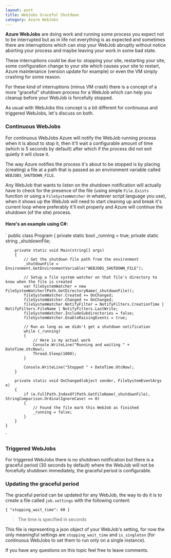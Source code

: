 ```yaml
---
layout: post
title: WebJobs Graceful Shutdown
category: Azure WebJobs
---
```


**Azure WebJobs** are doing work and running some process you expect not to be interrupted but as in life not everything is as expected and sometimes there are interruptions which can stop your WebJob abruptly without notice aborting your process and maybe leaving your work in some bad state.

These interruptions could be due to: stopping your site, restarting your site, some configuration change to your site which causes your site to restart, Azure maintenance (version update for example) or even the VM simply crashing for some reason.

For these kind of interruptions (minus VM crash) there is a concept of a more "graceful" shutdown process for a WebJob which can help you cleanup before your WebJob is forcefully stopped.

As usual with WebJobs this concept is a bit different for continuous and triggered WebJobs, let's discuss on both.

### Continuous WebJobs ###

For continuous WebJobs Azure will notify the WebJob running process when it is about to stop it, then it'll wait a configurable amount of time (which is 5 seconds by default) after which if the process did not exit quietly it will close it.

The way Azure notifies the process it's about to be stopped is by placing (creating) a file at a path that is passed as an environment variable called `WEBJOBS_SHUTDOWN_FILE`.

Any WebJob that wants to listen on the shutdown notification will actually have to check for the presence of the file (using simple `File.Exists` function or using a `FileSystemWatcher` in whatever script language you use), when it shows up the WebJob will need to start cleaning up and break it's current loop where preferably it'll exit properly and Azure will continue the shutdown (of the site) process.

#### Here's an example using C#: ####

`
    public class Program
    {
        private static bool _running = true;
        private static string _shutdownFile;

        private static void Main(string[] args)
        {
            // Get the shutdown file path from the environment
            _shutdownFile = Environment.GetEnvironmentVariable("WEBJOBS_SHUTDOWN_FILE");

            // Setup a file system watcher on that file's directory to know when the file is created
            var fileSystemWatcher = new FileSystemWatcher(Path.GetDirectoryName(_shutdownFile));
            fileSystemWatcher.Created += OnChanged;
            fileSystemWatcher.Changed += OnChanged;
            fileSystemWatcher.NotifyFilter = NotifyFilters.CreationTime | NotifyFilters.FileName | NotifyFilters.LastWrite;
            fileSystemWatcher.IncludeSubdirectories = false;
            fileSystemWatcher.EnableRaisingEvents = true;

            // Run as long as we didn't get a shutdown notification
            while (_running)
            {
                // Here is my actual work
                Console.WriteLine("Running and waiting " + DateTime.UtcNow);
                Thread.Sleep(1000);
            }

            Console.WriteLine("Stopped " + DateTime.UtcNow);
        }

        private static void OnChanged(object sender, FileSystemEventArgs e)
        {
            if (e.FullPath.IndexOf(Path.GetFileName(_shutdownFile), StringComparison.OrdinalIgnoreCase) >= 0)
            {
                // Found the file mark this WebJob as finished
                _running = false;
            }
        }
    }

`

### Triggered WebJobs ###

For triggered WebJobs there is no shutdown notification but there is a graceful period (30 seconds by default) where the WebJob will not be forcefully shutdown immediately, the graceful period is configurable.

### Updating the graceful period ###

The graceful period can be updated for any WebJob, the way to do it is to create a file called `job.settings`  with the following content:

`
{
  "stopping_wait_time": 60
}
`

> The time is specified in seconds

This file is representing a json object of your WebJob's setting, for now the only meaningful settings are `stopping_wait_time` and `is_singleton` (for continuous WebJobs to set them to run only on a single instance).



If you have any questions on this topic feel free to leave comments.
